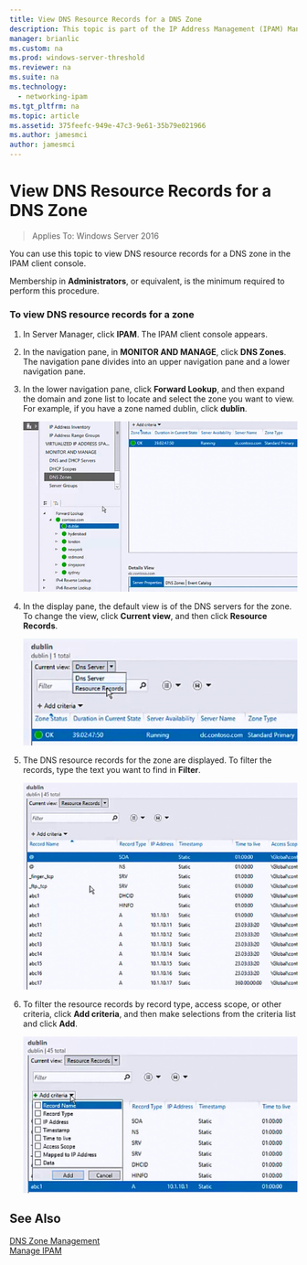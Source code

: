 ```yaml
---
title: View DNS Resource Records for a DNS Zone
description: This topic is part of the IP Address Management (IPAM) Management guide in Windows Server 2016.
manager: brianlic
ms.custom: na
ms.prod: windows-server-threshold
ms.reviewer: na
ms.suite: na
ms.technology: 
  - networking-ipam
ms.tgt_pltfrm: na
ms.topic: article
ms.assetid: 375feefc-949e-47c3-9e61-35b79e021966
ms.author: jamesmci
author: jamesmci
---
```

# View DNS Resource Records for a DNS Zone

>Applies To: Windows Server 2016

You can use this topic to view DNS resource records for a DNS zone in the IPAM client console.  
  
Membership in **Administrators**, or equivalent, is the minimum required to perform this procedure.  
  
### To view DNS resource records for a zone  
  
1.  In Server Manager, click  **IPAM**. The IPAM client console appears.  
  
2.  In the navigation pane, in **MONITOR AND MANAGE**, click **DNS Zones**.  The navigation pane divides into an upper navigation pane and a lower navigation pane.  
  
3.  In the lower navigation pane, click **Forward Lookup**, and then expand the domain and zone list to locate and select the zone you want to view. For example, if you have a zone named dublin, click **dublin**.  
  
    ![Select the zone you want to view](../../media/View-DNS-Resource-Records-for-a-DNS-Zone/ipam_DNSzones_01a.jpg)  

  
4.  In the display pane, the default view is of the DNS servers for the zone. To change the view, click **Current view**, and then click **Resource Records**.  
  
    ![Change the view to Resource Records](../../media/View-DNS-Resource-Records-for-a-DNS-Zone/ipam_Zone_RR_02.jpg)  
  
5.  The DNS resource records for the zone are displayed. To filter the records, type the text you want to find in **Filter**.  
  
    ![Type text to filter records](../../media/View-DNS-Resource-Records-for-a-DNS-Zone/ipam_DNSzones_01c.jpg)  
  
6.  To filter the resource records by record type, access scope, or other criteria, click **Add criteria**, and then make selections from the criteria list and click **Add**.  
  
    ![Use criteria to filter records](../../media/View-DNS-Resource-Records-for-a-DNS-Zone/ipam_DNSzones_01d.jpg)  
  
## See Also  
[DNS Zone Management](DNS-Zone-Management.md)  
[Manage IPAM](Manage-IPAM.md)  
  


